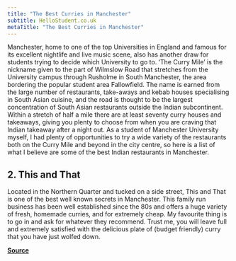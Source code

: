 ```yaml
---
title: "The Best Curries in Manchester"
subtitle: HelloStudent.co.uk
metaTitle: "The Best Curries in Manchester"
---
```


Manchester, home to one of the top Universities in England and famous for its excellent nightlife and live music scene, also has another draw for students trying to decide which University to go to. ‘The Curry Mile’ is the nickname given to the part of Wilmslow Road that stretches from the University campus through Rusholme in South Manchester, the area bordering the popular student area Fallowfield. The name is earned from the large number of restaurants, take-aways and kebab houses specialising in South Asian cuisine, and the road is thought to be the largest concentration of South Asian restaurants outside the Indian subcontinent. Within a stretch of half a mile there are at least seventy curry houses and takeaways, giving you plenty to choose from when you are craving that Indian takeaway after a night out. As a student of Manchester University myself, I had plenty of opportunities to try a wide variety of the restaurants both on the Curry Mile and beyond in the city  centre, so here is a list of what I believe are some of the best Indian restaurants in Manchester.


## 2. This and That

Located in the Northern Quarter and tucked on a side street, This and That is one of the best well known secrets in Manchester. This family run business has been well established since the 80s and offers a huge variety of fresh, homemade curries, and for extremely cheap. My favourite thing is to go in and ask for whatever they recommend. Trust me, you will leave full and extremely satisfied with the delicious plate of (budget friendly) curry that you have just wolfed down.

**[Source](https://www.hellostudent.co.uk/2019/09/the-best-curries-in-manchester/)**
